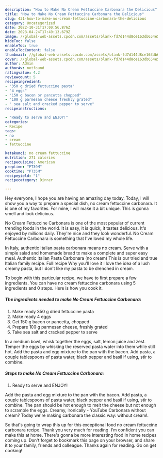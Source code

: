 ```yaml
---
description: "How to Make No Cream Fettuccine Carbonara the Delicious"
title: "How to Make No Cream Fettuccine Carbonara the Delicious"
slug: 431-how-to-make-no-cream-fettuccine-carbonara-the-delicious
category: Uncategorized
date: 2022-10-31T17:00:56.876Z
date: 2023-04-24T17:40:13.679Z
image: //global-web-assets.cpcdn.com/assets/blank-fd7d144d8ce163db654e5a02c40b08a2775adb7897d16e4062681dc7e1b2800f.png
hideToc: false
enableToc: true
enableTocContent: false
thumbnail: //global-web-assets.cpcdn.com/assets/blank-fd7d144d8ce163db654e5a02c40b08a2775adb7897d16e4062681dc7e1b2800f.png
cover: //global-web-assets.cpcdn.com/assets/blank-fd7d144d8ce163db654e5a02c40b08a2775adb7897d16e4062681dc7e1b2800f.png
author: Admin
authorAv: notfound
ratingvalue: 4.2
reviewcount: 5
recipeingredient:
- "350 g dried fettuccine pasta"
- "4 eggs"
- "150 g bacon or pancetta chopped"
- "100 g parmesan cheese freshly grated"
- " sea salt and cracked pepper to serve"
recipeinstructions:

- "Ready to serve and ENJOY!"
categories:
- Recipe
tags:
- no
- cream
- fettuccine

katakunci: no cream fettuccine 
nutrition: 271 calories
recipecuisine: American
preptime: "PT39M"
cooktime: "PT35M"
recipeyield: "1"
recipecategory: Dinner

---
```



Hey everyone, I hope you are having an amazing day today. Today, I will show you a way to prepare a special dish, no cream fettuccine carbonara. It is one of my favorites. For mine, I will make it a bit unique. This is gonna smell and look delicious.

No Cream Fettuccine Carbonara is one of the most popular of current trending foods in the world. It is easy, it is quick, it tastes delicious. It's enjoyed by millions daily. They're nice and they look wonderful. No Cream Fettuccine Carbonara is something that I've loved my whole life.

In Italy, authentic Italian pasta carbonara means no cream. Serve with a simple salad and homemade bread to make a complete and super easy meal. Authentic Italian Pasta Carbonara (no cream) This is our tried and true Italian family recipe. Full recipe Why you&#39;ll love it I love the idea of a lush creamy pasta, but I don&#39;t like my pasta to be drenched in cream.


To begin with this particular recipe, we have to first prepare a few ingredients. You can have no cream fettuccine carbonara using 5 ingredients and 0 steps. Here is how you cook it.

<!--inarticleads1-->

##### The ingredients needed to make No Cream Fettuccine Carbonara:

1. Make ready 350 g dried fettuccine pasta
1. Make ready 4 eggs
1. Get 150 g bacon or pancetta, chopped
1. Prepare 100 g parmesan cheese, freshly grated
1. Take  sea salt and cracked pepper to serve


In a medium bowl, whisk together the eggs, salt, lemon juice and zest. Temper the eggs by whisking the reserved pasta water into them while still hot. Add the pasta and egg mixture to the pan with the bacon. Add pasta, a couple tablespoons of pasta water, black pepper and basil if using, stir to combine. 

<!--inarticleads2-->

##### Steps to make No Cream Fettuccine Carbonara:


1. Ready to serve and ENJOY!

Add the pasta and egg mixture to the pan with the bacon. Add pasta, a couple tablespoons of pasta water, black pepper and basil if using, stir to combine. The pan should be hot enough to melt the cheese but not enough to scramble the eggs. Creamy, Ironically - YouTube Carbonara without cream? Today we&#39;re making carbonara the classic way: without cream!. 

So that's going to wrap this up for this exceptional food no cream fettuccine carbonara recipe. Thank you very much for reading. I'm confident you can make this at home. There's gonna be more interesting food in home recipes coming up. Don't forget to bookmark this page on your browser, and share it to your family, friends and colleague. Thanks again for reading. Go on get cooking!
